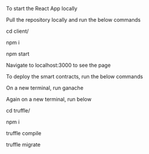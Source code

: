 To start the React App locally

Pull the repository locally and run the below commands

cd client/

npm i

npm start


Navigate to localhost:3000 to see the page

To deploy the smart contracts, run the below commands

On a new terminal, run ganache

Again on a new terminal, run below

cd truffle/

npm i

truffle compile

truffle migrate
